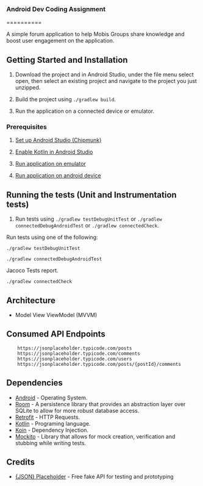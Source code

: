 ### Android Dev Coding Assignment
==========

A simple forum application to help Mobis Groups share knowledge and boost user engagement on the application.

## Getting Started and Installation

1. Download the project and in Android Studio, under the file menu select open, then select an existing project and navigate to the project you just unzipped.

2. Build the project using `./gradlew build`.

3. Run the application on a connected device or emulator.


### Prerequisites

1. [Set up Android Studio (Chipmunk) ](https://developer.android.com/studio/install)

2. [Enable Kotlin in Android Studio](https://medium.com/@elye.project/setup-kotlin-for-android-studio-1bffdf1362e8)

3. [Run application on emulator](https://developer.android.com/studio/run/emulator)

4. [Run application on android device](https://developer.android.com/studio/run/device)


## Running the tests (Unit and Instrumentation tests)

1. Run tests using `./gradlew testDebugUnitTest` or `./gradlew connectedDebugAndroidTest` or `./gradlew connectedCheck`.

Run tests using one of the following:
~~~~
./gradlew testDebugUnitTest
~~~~

~~~~
./gradlew connectedDebugAndroidTest
~~~~

Jacoco Tests report.
~~~~
./gradlew connectedCheck
~~~~


## Architecture
* Model View ViewModel (MVVM)


## Consumed API Endpoints

```
    https://jsonplaceholder.typicode.com/posts
    https://jsonplaceholder.typicode.com/comments
    https://jsonplaceholder.typicode.com/users
    https://jsonplaceholder.typicode.com/posts/{postId}/comments
```


## Dependencies

* [Android](https://www.android.com/) - Operating System.
* [Room](https://developer.android.com/jetpack/androidx/releases/room) - A persistence library that provides an abstraction layer over SQLite to allow for more robust database access.
* [Retrofit](https://square.github.io/retrofit/) - HTTP Requests.
* [Kotlin](https://kotlinlang.org/) - Programing language.
* [Koin](https://insert-koin.io/) - Dependency Injection.
* [Mockito](https://javadoc.io/doc/org.mockito/mockito-core/2.23.0/org/mockito/Mockito.html) - Library that allows for mock creation, verification and stubbing while writing tests.


## Credits
* [{JSON} Placeholder](https://jsonplaceholder.typicode.com/) - Free fake API for testing and prototyping